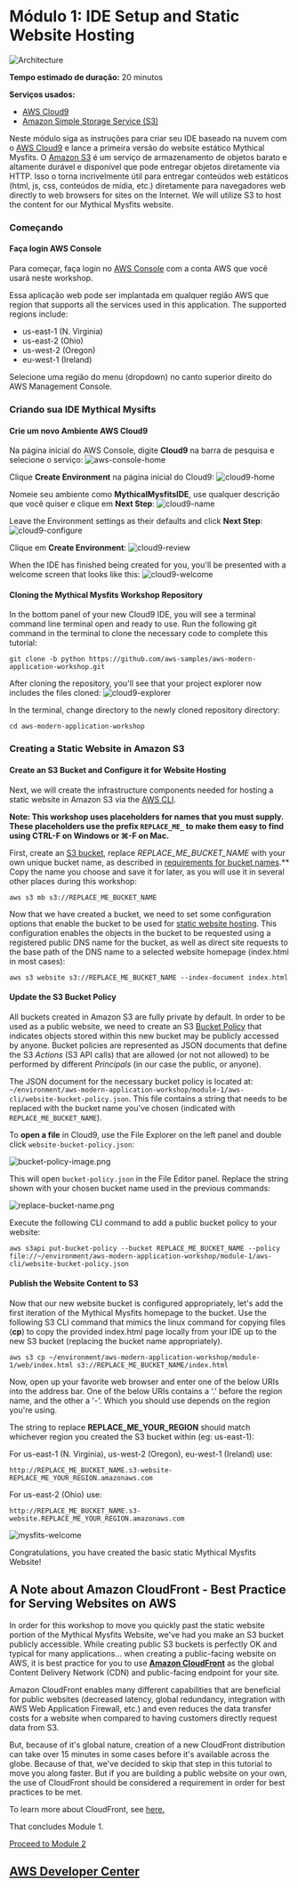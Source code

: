 # Módulo 1: IDE Setup and Static Website Hosting

![Architecture](/images/module-1/architecture-module-1.png)

**Tempo estimado de duração:** 20 minutos

**Serviços usados:**
* [AWS Cloud9](https://aws.amazon.com/cloud9/)
* [Amazon Simple Storage Service (S3)](https://aws.amazon.com/s3/)

Neste módulo siga as instruções para criar seu IDE baseado na nuvem com o [AWS Cloud9](https://aws.amazon.com/cloud9/) e lance a primeira versão do website estático Mythical Mysfits. O [Amazon S3](https://aws.amazon.com/s3/) é um serviço de armazenamento de objetos barato e altamente durável e disponível que pode entregar objetos diretamente via HTTP. Isso o torna incrivelmente útil para entregar conteúdos web estáticos (html, js, css, conteúdos de mídia, etc.) diretamente para navegadores web directly to web browsers for sites on the Internet.  We will utilize S3 to host the content for our Mythical Mysfits website.

### Começando

#### Faça login AWS Console
Para começar, faça login no [AWS Console](https://console.aws.amazon.com) com a conta AWS que você usará neste workshop.

Essa aplicação web pode ser implantada em qualquer região AWS que region that supports all the services used in this application. The supported regions include:

* us-east-1 (N. Virginia)
* us-east-2 (Ohio)
* us-west-2 (Oregon)
* eu-west-1 (Ireland)

Selecione uma região do menu (dropdown) no canto superior direito do AWS Management Console.

### Criando sua IDE Mythical Mysifts

#### Crie um novo Ambiente AWS Cloud9

 Na página inicial do AWS Console, digite **Cloud9** na barra de pesquisa e selecione o serviço:
 ![aws-console-home](/images/module-1/cloud9-service.png)


Clique **Create Environment** na página inicial do Cloud9:
![cloud9-home](/images/module-1/cloud9-home.png)


Nomeie seu ambiente como **MythicalMysfitsIDE**, use qualquer descrição que você quiser e clique em **Next Step**:
![cloud9-name](/images/module-1/cloud9-name-ide.png)


Leave the Environment settings as their defaults and click **Next Step**:
![cloud9-configure](/images/module-1/cloud9-configure-env.png)


Clique em **Create Environment**:
![cloud9-review](/images/module-1/cloud9-review.png)


When the IDE has finished being created for you, you'll be presented with a welcome screen that looks like this:
![cloud9-welcome](/images/module-1/cloud9-welcome.png)

#### Cloning the Mythical Mysfits Workshop Repository

In the bottom panel of your new Cloud9 IDE, you will see a terminal command line terminal open and ready to use.  Run the following git command in the terminal to clone the necessary code to complete this tutorial:

```
git clone -b python https://github.com/aws-samples/aws-modern-application-workshop.git
```

After cloning the repository, you'll see that your project explorer now includes the files cloned:
![cloud9-explorer](/images/module-1/cloud9-explorer.png)


In the terminal, change directory to the newly cloned repository directory:

```
cd aws-modern-application-workshop
```

### Creating a Static Website in Amazon S3

#### Create an S3 Bucket and Configure it for Website Hosting
Next, we will create the infrastructure components needed for hosting a static website in Amazon S3 via the [AWS CLI](https://aws.amazon.com/cli/).

**Note: This workshop uses placeholders for names that you must supply. These placeholders use the prefix `REPLACE_ME_` to make them easy to find using CTRL-F on Windows or ⌘-F on Mac.**

First, create an [S3 bucket](https://docs.aws.amazon.com/AmazonS3/latest/dev/UsingBucket.html), replace *REPLACE_ME_BUCKET_NAME* with your own unique bucket name, as described in [requirements for bucket names](https://docs.aws.amazon.com/AmazonS3/latest/dev/BucketRestrictions.html#bucketnamingrules).** Copy the name you choose and save it for later, as you will use it in several other places during this workshop:

```
aws s3 mb s3://REPLACE_ME_BUCKET_NAME
```

Now that we have created a bucket, we need to set some configuration options that enable the bucket to be used for [static website hosting](https://docs.aws.amazon.com/AmazonS3/latest/dev/WebsiteHosting.html).  This configuration enables the objects in the bucket to be requested using a registered public DNS name for the bucket, as well as direct site requests to the base path of the DNS name to a selected website homepage (index.html in most cases):

```
aws s3 website s3://REPLACE_ME_BUCKET_NAME --index-document index.html
```

#### Update the S3 Bucket Policy

All buckets created in Amazon S3 are fully private by default.  In order to be used as a public website, we need to create an S3 [Bucket Policy](https://docs.aws.amazon.com/AmazonS3/latest/dev/example-bucket-policies.html) that indicates objects stored within this new bucket may be publicly accessed by anyone. Bucket policies are represented as JSON documents that define the S3 *Actions* (S3 API calls) that are allowed (or not not allowed) to be performed by different *Principals* (in our case the public, or anyone).

The JSON document for the necessary bucket policy is located at: `~/environment/aws-modern-application-workshop/module-1/aws-cli/website-bucket-policy.json`.  This file contains a string that needs to be replaced with the bucket name you've chosen (indicated with `REPLACE_ME_BUCKET_NAME`).  

To **open a file** in Cloud9, use the File Explorer on the left panel and double click `website-bucket-policy.json`:

![bucket-policy-image.png](/images/module-1/bucket-policy-image.png)

This will open `bucket-policy.json` in the File Editor panel.  Replace the string shown with your chosen bucket name used in the previous commands:

![replace-bucket-name.png](/images/module-1/replace-bucket-name.png)


Execute the following CLI command to add a public bucket policy to your website:

```
aws s3api put-bucket-policy --bucket REPLACE_ME_BUCKET_NAME --policy file://~/environment/aws-modern-application-workshop/module-1/aws-cli/website-bucket-policy.json
```

#### Publish the Website Content to S3

Now that our new website bucket is configured appropriately, let's add the first iteration of the Mythical Mysfits homepage to the bucket.  Use the following S3 CLI command that mimics the linux command for copying files (**cp**) to copy the provided index.html page locally from your IDE up to the new S3 bucket (replacing the bucket name appropriately).

```
aws s3 cp ~/environment/aws-modern-application-workshop/module-1/web/index.html s3://REPLACE_ME_BUCKET_NAME/index.html
```

Now, open up your favorite web browser and enter one of the below URIs into the address bar.  One of the below URIs contains a '.' before the region name, and the other a '-'. Which you should use depends on the region you're using.

The string to replace **REPLACE_ME_YOUR_REGION** should match whichever region you created the S3 bucket within (eg: us-east-1):

For us-east-1 (N. Virginia), us-west-2 (Oregon), eu-west-1 (Ireland) use:
```
http://REPLACE_ME_BUCKET_NAME.s3-website-REPLACE_ME_YOUR_REGION.amazonaws.com
```

For us-east-2 (Ohio) use:
```
http://REPLACE_ME_BUCKET_NAME.s3-website.REPLACE_ME_YOUR_REGION.amazonaws.com
```

![mysfits-welcome](/images/module-1/mysfits-welcome.png)

Congratulations, you have created the basic static Mythical Mysfits Website!

## A Note about Amazon CloudFront - Best Practice for Serving Websites on AWS ##

In order for this workshop to move you quickly past the static website portion of the Mythical Mysfits Website, we've had you make an S3 bucket publicly accessible.  While creating public S3 buckets is perfectly OK and typical for many applications... when creating a public-facing website on AWS, it is best practice for you to use [**Amazon CloudFront**](https://aws.amazon.com/cloudfront/) as the global Content Delivery Network (CDN) and public-facing endpoint for your site. 

Amazon CloudFront enables many different capabilities that are beneficial for public websites (decreased latency, global redundancy, integration with AWS Web Application Firewall, etc.) and even reduces the data transfer costs for a website when compared to having customers directly request data from S3.

But, because of it's global nature, creation of a new CloudFront distribution can take over 15 minutes in some cases before it's available across the globe. Because of that, we've decided to skip that step in this tutorial to move you along faster.  But if you are building a public website on your own, the use of CloudFront should be considered a requirement in order for best practices to be met.

To learn more about CloudFront, see [here.](https://aws.amazon.com/cloudfront/)

That concludes Module 1.

[Proceed to Module 2](/module-2)


## [AWS Developer Center](https://developer.aws)
